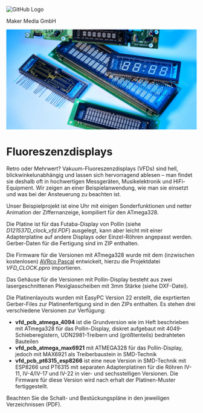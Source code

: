
![GitHub Logo](http://www.heise.de/make/icons/make_logo.png)

Maker Media GmbH

![Aufmacher](https://github.com/MakeMagazinDE/Fluoreszenzdisplays/blob/main/aufm_gh.JPG)

# Fluoreszenzdisplays

Retro oder Mehrwert? Vakuum-Fluoreszenzdisplays (VFDs) sind hell, blickwinkelunabhängig und lassen sich hervorragend ablesen – man findet sie deshalb oft in hochwertigen Messgeräten, Musikelektronik und HiFi-Equipment. Wir zeigen an einer Beispielanwendung, wie man sie einsetzt und was bei der Ansteuerung zu beachten ist.

Unser Beispielprojekt ist eine Uhr mit einigen Sonderfunktionen und netter Animation der Ziffernanzeige, kompiliert für den ATmega328.

Die Platine ist für das Futaba-Display von Pollin (siehe *D121537D_clock_vfd.PDF*) ausgelegt, kann aber leicht mit einer Adapterplatine auf andere Displays oder Einzel-Röhren angepasst werden. Gerber-Daten für die Fertigung sind im ZIP enthalten. 

Die Firmware für die Versionen mit ATmega328 wurde mit dem (inzwischen kostenlosen) [AVRco Pascal](https://www.e-lab.de/downloads/AVRco/rev4/index.html) entwickelt, hierzu die Projektdatei *VFD_CLOCK.ppro* importieren.

Das Gehäuse für die Versionen mit Pollin-Display besteht aus zwei lasergeschnittenen Plexiglasscheiben mit 3mm Stärke (siehe DXF-Datei).

Die Platinenlayouts wurden mit EasyPC Version 22 erstellt, die exprtierten Gerber-Files zur Platinenfertigung sind in den ZIPs enthalten. Es stehen drei verschiedene Versionen zur Verfügung:

* **vfd_pcb_atmega_4094** ist die Grundversion wie im Heft beschrieben mit ATmega328 für das Pollin-Display, diskret aufgebaut mit 4049-Schieberegistern, UDN2981-Treibern und (größtenteils) bedrahteten Bauteilen
* **vfd_pcb_atmega_max6921** mit ATMEGA328 für das Pollin-Display, jedoch mit MAX6921 als Treiberbaustein in SMD-Technik
* **vfd_pcb_pt6315_esp8266** ist eine neue Version in SMD-Technik mit ESP8266 und PT6315 mit separaten Adapterplatinen für die Röhren IV-11, IV-4/IV-17 und IV-22 in vier- und sechsstelligen Versionen. Die Firmware für diese Version wird nach erhalt der Platinen-Muster fertiggestellt.

Beachten Sie die Schalt- und Bestückungspläne in den jeweiligen Verzeichnissen (PDF).
